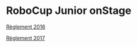 
# RoboCup Junior onStage

[Règlement 2016](http://rcj.robocup.org/rcj2016/onstage_2016.pdf)

[Règlement 2017](http://rcj.robocup.org/rcj2017/onstage_2017.pdf)

